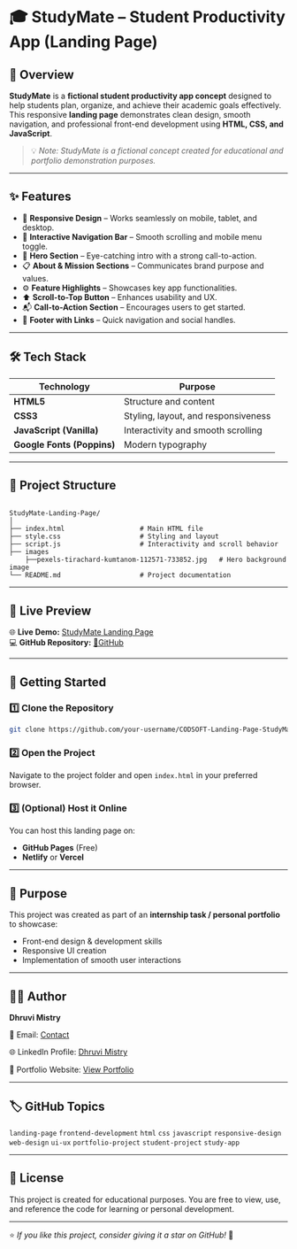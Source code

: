 # 🎓 StudyMate – Student Productivity App (Landing Page)

## 🧩 Overview
**StudyMate** is a **fictional student productivity app concept** designed to help students plan, organize, and achieve their academic goals effectively.  
This responsive **landing page** demonstrates clean design, smooth navigation, and professional front-end development using **HTML, CSS, and JavaScript**.

> 💡 *Note: StudyMate is a fictional concept created for educational and portfolio demonstration purposes.*

---

## ✨ Features
- 📱 **Responsive Design** – Works seamlessly on mobile, tablet, and desktop.
- 🧭 **Interactive Navigation Bar** – Smooth scrolling and mobile menu toggle.
- 🎯 **Hero Section** – Eye-catching intro with a strong call-to-action.
- 📋 **About & Mission Sections** – Communicates brand purpose and values.
- ⚙️ **Feature Highlights** – Showcases key app functionalities.
- ⬆️ **Scroll-to-Top Button** – Enhances usability and UX.
- 📬 **Call-to-Action Section** – Encourages users to get started.
- 👣 **Footer with Links** – Quick navigation and social handles.

---

## 🛠️ Tech Stack
| Technology | Purpose |
|-------------|----------|
| **HTML5** | Structure and content |
| **CSS3** | Styling, layout, and responsiveness |
| **JavaScript (Vanilla)** | Interactivity and smooth scrolling |
| **Google Fonts (Poppins)** | Modern typography |

---

## 📁 Project Structure
```

StudyMate-Landing-Page/
│
├── index.html                   # Main HTML file
├── style.css                    # Styling and layout
├── script.js                    # Interactivity and scroll behavior
├── images
    ├──pexels-tirachard-kumtanom-112571-733852.jpg   # Hero background image
└── README.md                    # Project documentation

````

---

## 🔗 Live Preview
🌐 **Live Demo:** [StudyMate Landing Page](https://dhruvi04-22.github.io/CODSOFT-Landing-Page-StudyMate-/)  
💻 **GitHub Repository:** [🔗GitHub](https://github.com/Dhruvi04-22/CODSOFT-Landing-Page-StudyMate-)

---

## 🚀 Getting Started

### 1️⃣ Clone the Repository
```bash
git clone https://github.com/your-username/CODSOFT-Landing-Page-StudyMate-.git
````

### 2️⃣ Open the Project

Navigate to the project folder and open `index.html` in your preferred browser.

### 3️⃣ (Optional) Host it Online

You can host this landing page on:

* **GitHub Pages** (Free)
* **Netlify** or **Vercel**

---

## 🧠 Purpose

This project was created as part of an **internship task / personal portfolio** to showcase:

* Front-end design & development skills
* Responsive UI creation
* Implementation of smooth user interactions

---

## 🧑‍💻 Author

**Dhruvi Mistry** 

📧 Email: [Contact](mailto:damistry55@gmail.com)

🌐 LinkedIn Profile: [Dhruvi Mistry](https://www.linkedin.com/in/dhruvimistry4/)

💼 Portfolio Website: [View Portfolio](https://dhruvi04-22.github.io/CODSOFT-Portfolio/)

---

## 🏷️ GitHub Topics

`landing-page` `frontend-development` `html` `css` `javascript`
`responsive-design` `web-design` `ui-ux` `portfolio-project` `student-project` `study-app`

---

## 🪪 License

This project is created for educational purposes.
You are free to view, use, and reference the code for learning or personal development.

---

⭐ *If you like this project, consider giving it a star on GitHub!* 🌟
